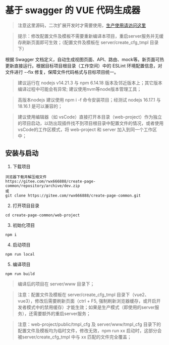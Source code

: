 # 基于 swagger 的 VUE 代码生成器

> 注意这里源码，二次扩展开发时才需要使用，[生产使用请访问这里](../README.md)

> 提示：修改配置文件及模板不需要重新编译本项目，重启server服务并无缓存刷新页面即可生效；（配置文件及模板在 server/create_cfg_tmpl 目录下）


根据 Swagger 文档定义，自动生成视图页面、API、路由、mock等。新页面可热更新直接运行。根据目标项目根目录（工作空间）中的 ESLint 环境配置信息，对文件进行 --fix 修复，保障文件代码格式与目标项目统一。

> 建议运行在 nodejs v14.21.3 与 npm 6.14.18 版本及邻近版本上；其它版本编译过程中可能会有异常; 建议使用nvm等node版本管理工具；

> 高版本nodejs 建议使用 npm i -f 命令安装项目；经测试 nodejs 16.17.1 与 18.16.1 是可以兼容的；

> 建议使用编辑器（如 vsCode）直接打开本目录（web-project）作为独立的项目启动，以防出现插件找不到项目根目录中配置文件的情况，或者使用vsCode的工作区模式，将 web-project 和 server 加入到同一个工作区中；


## 安装与启动
1. 下载项目
```
浏览器下载并解压缩文件
https://gitee.com/rwx666888/create-page-common/repository/archive/dev.zip
或
git clone https://gitee.com/rwx666888/create-page-common.git
```
2. 打开项目目录
```
cd create-page-common/web-project
```
3. 初始化项目
```
npm i
```
4. 启动项目
```
npm run local
```
5. 编译项目
```
npm run build
```
> 编译后的项目在 server/www 目录下；

> 注意：配置文件及模板在 server/create_cfg_tmpl 目录下（vue2、vue3），修改后需要刷新页面（ctrl + F5, 强制刷新浏览器缓存，或开启开发者模式中的禁用缓存）才能生效；如果是生产模式（即使用的server服务），还需要额外的重启server服务；

> 注意：web-project/public/tmpl_cfg 及 server/www/tmpl_cfg 目录下的配置文件及模板均为临时文件，修改无效，npm run xx 启动时，这部分会被server/create_cfg_tmpl 中与 xx 匹配的文件完全覆盖；

